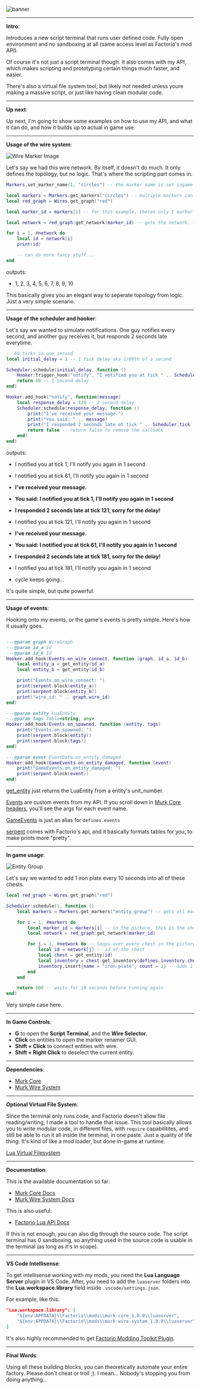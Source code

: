 ![banner](images/banner.png)

---

**Intro**:

Introduces a new script terminal that runs user defined code. Fully open environment and no sandboxing at all (same access level as Factorio's mod API).

Of course it's not just a script terminal though. It also comes with my API, which makes scripting and prototyping certain things much faster, and easier. 

There's also a virtual file system tool, but likely not needed unless youre making a massive script, or just like having clean modular code.

---

**Up next**:

Up next, I'm going to show some examples on how to use my API, and what it can do, and how it builds up to actual in game use.

---

**Usage of the wire system**:

![Wire Marker Image](images/wire_marker.png)

Let's say we had this wire network. By itself, it doesn't do much. It only defines the topology, but no logic. That's where the scripting part comes in.

``` lua
Markers.set_marker_name(1, "circles") -- the marker name is set ingame via a gui, but we do this for now since it's an example.

local markers = Markers.get_markers("circles") -- multiple markers can have the same name, hence get_markers
local red_graph = Wires.get_graph("red")

local marker_id = markers[1] -- for this example, theres only 1 marker named "circles", hence index = 1

local network = red_graph:get_network(marker_id) -- gets the network. from the image, it will return [1, 10].

for i = 1, #network do
    local id = network[i]
    print(id)

    -- can do more fancy stuff...
end
```

outputs:
- 1, 2, 3, 4, 5, 6, 7, 8, 9, 10

This basically gives you an elegant way to seperate topology from logic. Just a very simple scenario.

---

**Usage of the scheduler and hooker**:

Let's say we wanted to simulate notifications. One guy notifies every second, and another guy receives it, but responds 2 seconds late everytime.

``` lua
-- 60 ticks in one second
local initial_delay = 1 -- 1 tick delay aka 1/60th of a second

Scheduler:schedule(initial_delay, function ()
    Hooker:trigger_hook("notify", "I notified you at tick " .. Scheduler.tick .. ", I'll notify you again in 1 second")
    return 60 -- 1 second delay
end)

Hooker:add_hook("notify", function(message)
    local response_delay = 120 -- 2 second delay
    Scheduler:schedule(response_delay, function ()
        print("I've received your message.")
        print("You said: " .. message)
        print("I responded 2 seconds late at tick " .. Scheduler.tick .. ", sorry for the delay!")
        return false -- return false to remove the callback
    end)
end)

```

outputs:
- I notified you at tick 1, I'll notify you again in 1 second
- I notified you at tick 61, I'll notify you again in 1 second

- **I've received your message.**
- **You said: I notified you at tick 1, I'll notify you again in 1 second**
- **I responded 2 seconds late at tick 121, sorry for the delay!**

- I notified you at tick 121, I'll notify you again in 1 second

- **I've received your message.**
- **You said: I notified you at tick 61, I'll notify you again in 1 second**
- **I responded 2 seconds late at tick 181, sorry for the delay!**

- I notified you at tick 181, I'll notify you again in 1 second

- cycle keeps going...

It's quite simple, but quite powerful.

---

**Usage of events**:

Hooking onto my events, or the game's events is pretty simple. Here's how it usually goes.

``` lua

---@param graph WireGraph
---@param id_a Id
---@param id_b Id
Hooker:add_hook(Events.on_wire_connect, function (graph, id_a, id_b)
    local entity_a = get_entity(id_a)
    local entity_b = get_entity(id_b)

    print("Events.on_wire_connect: ")
    print(serpent.block(entity_a))
    print(serpent.block(entity_b))
    print("wire_id: " .. graph.wire_id)
end)

---@param entity LuaEntity
---@param tags table<string, any>
Hooker:add_hook(Events.on_spawned, function (entity, tags)
    print("Events.on_spawned: ")
    print(serpent.block(entity))
    print(serpent.block(tags))
end)

---@param event EventData.on_entity_damaged
Hooker:add_hook(GameEvents.on_entity_damaged, function (event)
    print("GameEvents.on_entity_damaged: ")
    print(serpent.block(event))
end)

```

[get_entity](https://github.com/murk108/murk-core/blob/main/luaserver/globals.d.lua) just returns the LuaEntity from a entity's unit_number.

[Events](https://github.com/murk108/murk-core/blob/main/core/event_defines.lua) are custom events from my API. If you scroll down in [Murk Core headers](https://github.com/murk108/murk-core/blob/main/luaserver/headers.d.lua), you'll see the args for each event name.

[GameEvents](https://lua-api.factorio.com/latest/events.html) is just an alias for `defines.events`

[serpent](https://lua-api.factorio.com/latest/auxiliary/libraries.html) comes with Factorio's api, and it basically formats tables for you, to make prints more "pretty".

---

**In game usage**:

![Entity Group](images/entity_group.png)

Let's say we wanted to add 1 iron plate every 10 seconds into all of these chests.

``` lua
local red_graph = Wires.get_graph("red")

Scheduler:schedule(1, function ()
    local markers = Markers.get_markers("entity_group") -- gets all markers named "entity_group"

    for i = 1, #markers do
        local marker_id = markers[i] -- in the picture, this is the chest marked "entity_group"
        local network = red_graph:get_network(marker_id)

        for j = 1, #network do -- loops over every chest in the picture
            local id = network[j] -- id of the chest
            local chest = get_entity(id)
            local inventory = chest.get_inventory(defines.inventory.chest)
            inventory.insert{name = "iron-plate", count = 1} -- adds 1 iron plate into the chest
        end
    end

    return 600 -- waits for 10 seconds before running again
end)
```

Very simple case here.

---

**In Game Controls**:

- **G** to open the **Script Terminal**, and the **Wire Selector**.
- **Click** on entities to open the marker renamer GUI.
- **Shift + Click** to connect entities with wire.
- **Shift + Right Click** to deselect the current entity.

---

**Dependencies**: 

- [Murk Core](https://github.com/murk108/murk-core)
- [Murk Wire System](https://github.com/murk108/murk-wire-system)

---

**Optional Virtual File System**:

Since the terminal only runs code, and Factorio doesn't allow file reading/writing, I made a tool to handle that issue. This tool basically allows you to write modular code, in different files, with `require` capabilitites, and still be able to run it all inside the terminal, in one paste. Just a quality of life thing. It's kind of like a mod loader, but done in-game at runtime.

[Lua Virtual Filesystem](https://github.com/murk108/lua-vfs)

---

**Documentation**:

This is the available documentation so far:
- [Murk Core Docs](https://github.com/murk108/murk-core/tree/main/luaserver)
- [Murk Wire System Docs](https://github.com/murk108/murk-wire-system/tree/main/luaserver)

This is also useful:
- [Factorio Lua API Docs](https://lua-api.factorio.com/)


If this is not enough, you can also dig through the source code. The script terminal has 0 sandboxing, so anything used in the source code is usable in the terminal (as long as it's in scope).

---

**VS Code Intellisense**:

To get intellisense working with my mods, you need the **Lua Language Server** plugin in VS Code. After, you need to add the `luaserver` folders into the **Lua.workspace.library** field inside `.vscode/settings.json`.

For example, like this:

``` json
"Lua.workspace.library": [
    "${env:APPDATA}\\Factorio\\mods\\murk-core_1.0.0\\luaserver",
    "${env:APPDATA}\\Factorio\\mods\\murk-wire-system_1.0.0\\luaserver"
]
```

It's also highly recommended to get [Factorio Modding Toolkit Plugin](https://marketplace.visualstudio.com/items?itemName=justarandomgeek.factoriomod-debug).

---

**Final Words**:

Using all these building blocks, you can theoretically automate your entire factory. Please don't cheat or troll ;). I mean... Nobody's stopping you from doing anything...